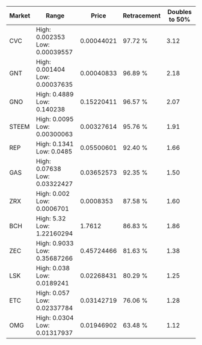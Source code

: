 | Market | Range | Price| Retracement | Doubles to 50% |
| --- | --- | --- | --- | --- |
| CVC | High: 0.002353<br />Low: 0.00039557 | 0.00044021 | 97.72 % | 3.12 |
| GNT | High: 0.001404<br />Low: 0.00037635 | 0.00040833 | 96.89 % | 2.18 |
| GNO | High: 0.4889<br />Low: 0.140238 | 0.15220411 | 96.57 % | 2.07 |
| STEEM | High: 0.0095<br />Low: 0.00300063 | 0.00327614 | 95.76 % | 1.91 |
| REP | High: 0.1341<br />Low: 0.0485 | 0.05500601 | 92.40 % | 1.66 |
| GAS | High: 0.07638<br />Low: 0.03322427 | 0.03652573 | 92.35 % | 1.50 |
| ZRX | High: 0.002<br />Low: 0.0006701 | 0.0008353 | 87.58 % | 1.60 |
| BCH | High: 5.32<br />Low: 1.22160294 | 1.7612 | 86.83 % | 1.86 |
| ZEC | High: 0.9033<br />Low: 0.35687266 | 0.45724466 | 81.63 % | 1.38 |
| LSK | High: 0.038<br />Low: 0.0189241 | 0.02268431 | 80.29 % | 1.25 |
| ETC | High: 0.057<br />Low: 0.02337784 | 0.03142719 | 76.06 % | 1.28 |
| OMG | High: 0.0304<br />Low: 0.01317937 | 0.01946902 | 63.48 % | 1.12 |
